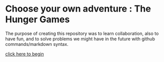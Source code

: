 # Choose your own adventure : The Hunger Games

The purpose of creating this repository was to learn collaboration, also to have fun, and to solve problems we might have in the future with github commands/markdown syntax. 

[click here to begin](decisions/1-introduction.md)


